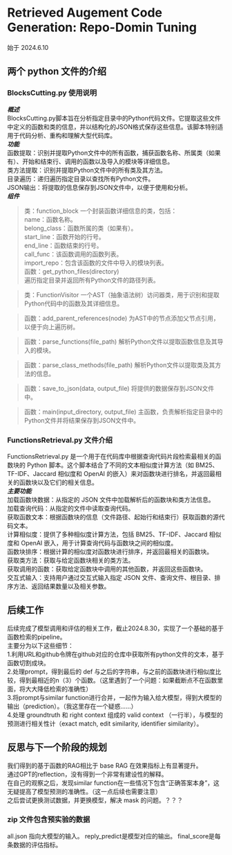 # Retrieved Augement Code Generation: Repo-Domin Tuning
始于 2024.6.10
## 两个 python 文件的介绍
### BlocksCutting.py 使用说明
***概述***  
BlocksCutting.py脚本旨在分析指定目录中的Python代码文件。它提取这些文件中定义的函数和类的信息，并以结构化的JSON格式保存这些信息。该脚本特别适用于代码分析、重构和理解大型代码库。  
***功能***  
函数提取：识别并提取Python文件中的所有函数，捕获函数名称、所属类（如果有）、开始和结束行、调用的函数以及导入的模块等详细信息。  
类方法提取：识别并提取Python文件中的所有类及其方法。  
目录遍历：递归遍历指定目录以查找所有Python文件。  
JSON输出：将提取的信息保存到JSON文件中，以便于使用和分析。  
***组件***  
>类：function_block
一个封装函数详细信息的类，包括：  
name：函数名称。  
belong_class：函数所属的类（如果有）。  
start_line：函数开始的行号。  
end_line：函数结束的行号。  
call_func：该函数调用的函数列表。  
import_repo：包含该函数的文件中导入的模块列表。  
>函数：get_python_files(directory)  
遍历指定目录并返回所有Python文件的路径列表。

>类：FunctionVisitor
一个AST（抽象语法树）访问器类，用于识别和提取Python代码中的函数及其详细信息。

>函数：add_parent_references(node)
为AST中的节点添加父节点引用，以便于向上遍历树。

>函数：parse_functions(file_path)
解析Python文件以提取函数信息及其导入的模块。

>函数：parse_class_methods(file_path)
解析Python文件以提取类及其方法的信息。

>函数：save_to_json(data, output_file)
将提供的数据保存到JSON文件中。

>函数：main(input_directory, output_file)
主函数，负责解析指定目录中的Python文件并将结果保存到JSON文件中。


### FunctionsRetrieval.py 文件介绍  
FunctionsRetrieval.py 是一个用于在代码库中根据查询代码片段检索最相关的函数块的 Python 脚本。这个脚本结合了不同的文本相似度计算方法（如 BM25、TF-IDF、Jaccard 相似度和 OpenAI 的嵌入）来对函数块进行排名，并返回最相关的函数块以及它们的相关信息。  
***主要功能***  
加载函数块数据：从指定的 JSON 文件中加载解析后的函数块和类方法信息。  
加载查询代码：从指定的文件中读取查询代码。  
获取函数文本：根据函数块的信息（文件路径、起始行和结束行）获取函数的源代码文本。  
计算相似度：提供了多种相似度计算方法，包括 BM25、TF-IDF、Jaccard 相似度和 OpenAI 嵌入，用于计算查询代码与函数块之间的相似度。  
函数块排序：根据计算的相似度对函数块进行排序，并返回最相关的函数块。  
获取类方法：获取与给定函数块相关的类方法。  
获取调用的函数：获取给定函数块中调用的其他函数，并返回这些函数块。  
交互式输入：支持用户通过交互式输入指定 JSON 文件、查询文件、根目录、排序方法、返回结果数量以及相关参数。  

## 后续工作
后续完成了模型调用和评估的相关工作，截止2024.8.30，实现了一个基础的基于函数检索的pipeline。  
主要分为以下这些细节：  
1.利用URL和github令牌在github对应的仓库中获取所有python文件的文本，基于函数切割成块。  
2.处理prompt，得到最后的 def 与之后的字符串，与之前的函数块进行相似度比较，得到最相近的n（3）个函数。（这里遇到了一个问题：如果截断点不在函数里面，将大大降低检索的准确性）  
3.将prompt与similar function进行合并，一起作为输入给大模型，得到大模型的输出（prediction）。（我这里存在一个疑惑……）  
4.处理 groundtruth 和 right context 组成的 valid context （一行半），与模型的预测进行相关性计（exact match, edit similarity, identifier similarity）。

## 反思与下一个阶段的规划  
我们得到的基于函数的RAG相比于 base RAG 在效果指标上有显著提升。  
通过GPT的reflection，没有得到一个非常有建设性的解释。  
在自己的观察之后，发现similar function在一些情况下包含“正确答案本身”，这无疑提高了模型预测的准确性。（这一点后续也需要注意）  
之后尝试更换测试数据，并更换模型，解决 mask 的问题。？？？

### zip 文件包含预实验的数据
all.json 指向大模型的输入。
reply_predict是模型对应的输出。
final_score是每条数据的评估指标。

